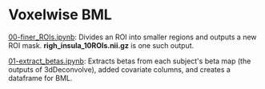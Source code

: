 # Voxelwise BML

[00-finer_ROIs.ipynb](https://github.com/chirag90in/eCON/blob/master/00-voxelwise_BML/00-finer_ROIs.ipynb): Divides an ROI into smaller regions and outputs a new ROI mask. __righ\_insula\_10ROIs.nii.gz__ is one such output. 

[01-extract_betas.ipynb](https://github.com/chirag90in/eCON/blob/master/00-voxelwise_BML/01-extract_betas.ipynb): Extracts betas from each subject's beta map (the outputs of 3dDeconvolve), added covariate columns, and creates a dataframe for BML.
